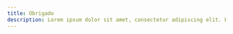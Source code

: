 ```yaml
---
title: Obrigado
description: Lorem ipsum dolor sit amet, consectetur adipiscing elit. Etiam eu turpis molestie, dictum est.
---
```

